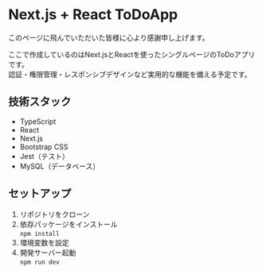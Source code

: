 # Next.js + React ToDoApp
このページに飛んでいただいた皆様に心より感謝申し上げます。  

ここで作成しているのはNext.jsとReactを使ったシングルページのToDoアプリです。  
認証・権限管理・レスポンシブデザインなど実用的な機能を備える予定です。

## 技術スタック

- TypeScript
- React
- Next.js
- Bootstrap CSS
- Jest（テスト）
- MySQL（データベース）

## セットアップ

1. リポジトリをクローン
2. 依存パッケージをインストール  
   `npm install`
3. 環境変数を設定
4. 開発サーバー起動  
   `npm run dev`

